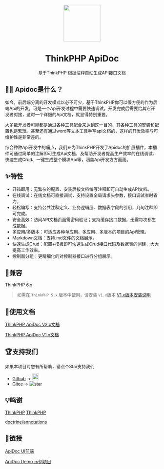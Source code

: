 <p align="center">
  <a href="#">
    <img width="120" src="https://apidoc.demo.hg-code.com/images/logo.png">
  </a>
</p>

<h1 align="center">
  <a target="_blank">ThinkPHP ApiDoc</a>
</h1>

<div align="center">
基于ThinkPHP 根据注释自动生成API接口文档
</div>


## 🤷‍♀️ Apidoc是什么？

如今，前后端分离的开发模式以必不可少，基于ThinkPHP你可以很方便的作为后端Api的开发。可是一个Api开发过程中需要快速调试，开发完成后需要给其它开发者对接，这时一个详细的Api文档，就显得特别重要。

大多数开发者可能都是通过各种工具配合来达到这一目的，其各种工具的安装和配置也是繁琐。甚至还有通过word等文本工具手写api文档的，这样的开发效率与可维护性是非常差的。

综合种种Api开发中的痛点，我们专为ThinkPHP开发了Apidoc的扩展插件，本插件可通过简单的注解即可生成Api文档，及帮助开发者提高生产效率的在线调试、快速生成Crud、一键生成整个模块Api等，涵盖Api开发方方面面。


## ✨特性

- 开箱即用：无繁杂的配置、安装后按文档编写注释即可自动生成API文档。
- 在线调试：在线文档可直接调试，支持设置全局请求头参数，接口调试省时省力。
- 轻松编写：支持公共注释定义、业务逻辑层、数据表字段的引用，几句注释即可完成。
- 安全高效：访问API文档页面需密码验证；支持缓存接口数据，无需每次都生成数据。
- 多应用/多版本：可适应各种单应用、多应用、多版本的项目的Api管理。
- Markdown文档：支持.md文件的文档展示。
- 快速生成Crud：配置+模板即可快速生成Crud接口代码及数据表的创建，大大提高工作效率。
- 控制器分组：更精细化的对控制器接口进行分组展示。


## 📌兼容

ThinkPHP 6.x

> 如需在 `ThinkPHP 5.x` 版本中使用，请安装 `V1.x`版本 [V1.x版本安装说明](https://hgthecode.github.io/thinkphp-apidoc/v1/install/)


## 📖使用文档

[ThinkPHP ApiDoc V2.x文档](https://hg-code.gitee.io/thinkphp-apidoc/)

[ThinkPHP ApiDoc V1.x文档](https://hg-code.gitee.io/thinkphp-apidoc/v1/)

## 🏆支持我们

如果本项目对您有所帮助，请点个Star支持我们

- [Github](https://github.com/HGthecode/thinkphp-apidoc) -> <a href="https://github.com/HGthecode/thinkphp-apidoc" target="_blank">
  <img height="22" src="https://img.shields.io/github/stars/HGthecode/thinkphp-apidoc?style=social" class="attachment-full size-full" alt="Star me on GitHub" data-recalc-dims="1" /></a>
- [Gitee](https://gitee.com/hg-code/thinkphp-apidoc) -> <a href="https://gitee.com/hg-code/thinkphp-apidoc/stargazers"><img src="https://gitee.com/hg-code/thinkphp-apidoc/badge/star.svg" alt="star"></a>

## 💡鸣谢

[ThinkPHP](http://www.thinkphp.cn/)
<a href="http://www.thinkphp.cn/" target="_blank">ThinkPHP</a>

<a href="https://github.com/doctrine/annotations" target="_blank">doctrine/annotations</a>


## 🔗链接
 <a href="https://github.com/HGthecode/apidoc-ui" target="_blank">ApiDoc UI前端</a>
 
 <a href="https://github.com/HGthecode/thinkphp-apidoc-demo" target="_blank">ApiDoc Demo 示例项目</a>


